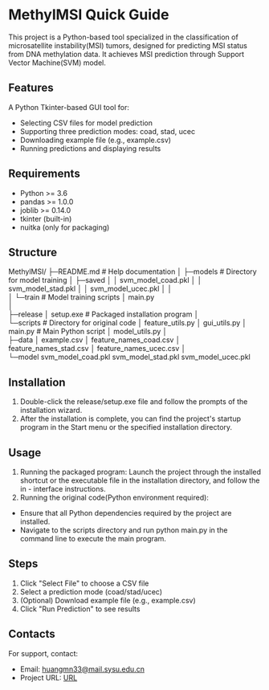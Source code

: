 # MethylMSI Quick Guide

This project is a Python-based tool specialized in the classification of microsatellite instability(MSI) tumors, designed for predicting MSI status from DNA methylation data. It achieves MSI prediction through Support Vector Machine(SVM) model.

## Features

A Python Tkinter-based GUI tool for:
- Selecting CSV files for model prediction
- Supporting three prediction modes: coad, stad, ucec
- Downloading example file (e.g., example.csv)
- Running predictions and displaying results

## Requirements
- Python >= 3.6
- pandas >= 1.0.0
- joblib >= 0.14.0
- tkinter (built-in)
- nuitka (only for packaging)

## Structure
MethylMSI/
├─README.md    # Help documentation
│
├─models    # Directory for model training 
│  ├─saved
│  │      svm_model_coad.pkl
│  │      svm_model_stad.pkl
│  │      svm_model_ucec.pkl
│  │      
│  └─train    # Model training scripts
│          main.py   
│          
├─release
│      setup.exe    # Packaged installation program
│      
└─scripts    # Directory for original code
    │  feature_utils.py
    │  gui_utils.py
    │  main.py    # Main Python script
    │  model_utils.py
    │  
    ├─data
    │      example.csv
    │      feature_names_coad.csv
    │      feature_names_stad.csv
    │      feature_names_ucec.csv
    │      
    └─model
            svm_model_coad.pkl
            svm_model_stad.pkl
            svm_model_ucec.pkl 

## Installation
1. Double-click the release/setup.exe file and follow the prompts of the installation wizard.
2. After the installation is complete, you can find the project's startup program in the Start menu or the specified installation directory.

## Usage
1. Running the packaged program: Launch the project through the installed shortcut or the executable file in the installation directory, and follow the in - interface instructions.
2. Running the original code(Python environment required):
- Ensure that all Python dependencies required by the project are installed.
- Navigate to the scripts directory and run python main.py in the command line to execute the main program. 

## Steps
1. Click "Select File" to choose a CSV file
2. Select a prediction mode (coad/stad/ucec)
3. (Optional) Download example file (e.g., example.csv)
4. Click "Run Prediction" to see results

## Contacts
For support, contact:
- Email: huangmn33@mail.sysu.edu.cn
- Project URL: [URL](https://github.com/Huanglab-ai/MethylMSI)
